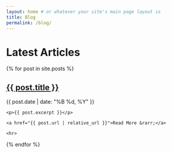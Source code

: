 ```yaml
---
layout: home # or whatever your site's main page layout is
title: Blog
permalink: /blog/
---
```


# Latest Articles

{% for post in site.posts %}
  <article class="post-preview">
    <h2>
      <a href="{{ post.url | relative_url }}">{{ post.title }}</a>
    </h2>
    <p class="post-meta">
      <time datetime="{{ post.date | date_to_xmlschema }}">{{ post.date | date: "%B %d, %Y" }}</time>
    </p>

    <p>{{ post.excerpt }}</p>

    <a href="{{ post.url | relative_url }}">Read More &rarr;</a>

    <hr>
  </article>
{% endfor %}